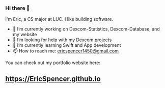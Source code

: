### Hi there 👋

I'm Eric, a CS major at LUC. I like building software.

- 🔭 I’m currently working on Dexcom-Statistics, Dexcom-Database, and my website
- 🤔 I’m looking for help with my Dexcom projects
- 🌱 I’m currently learning Swift and App development
- 📫 How to reach me: ericspencer1450@gmail.com

You can check out my portfolio website here:
## https://EricSpencer.github.io

